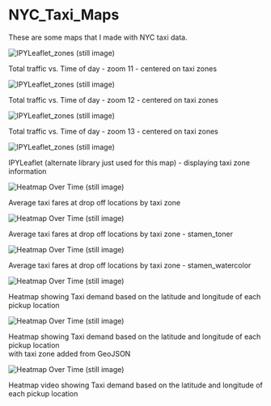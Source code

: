 # NYC_Taxi_Maps
These are some maps that I made with NYC taxi data.

![IPYLeaflet_zones (still image)](https://github.com/noonespecial009/NYC_Taxi_Maps/blob/master/Notebook/videos/taxi_nyc_0.2_60_11.gif)
<!-- Format: ![Alt Text](url) -->
Total traffic vs. Time of day - zoom 11 - centered on taxi zones  

![IPYLeaflet_zones (still image)](https://github.com/noonespecial009/NYC_Taxi_Maps/blob/master/Notebook/videos/taxi_nyc_0.2_60_12.gif)
<!-- Format: ![Alt Text](url) -->
Total traffic vs. Time of day - zoom 12 - centered on taxi zones  

![IPYLeaflet_zones (still image)](https://github.com/noonespecial009/NYC_Taxi_Maps/blob/master/Notebook/videos/taxi_nyc_0.2_60_13.gif)
<!-- Format: ![Alt Text](url) -->
Total traffic vs. Time of day - zoom 13 - centered on taxi zones  

![IPYLeaflet_zones (still image)](https://github.com/noonespecial009/NYC_Taxi_Maps/blob/master/Notebook/screenshots/IPYLeaflet_zones.png)
<!-- Format: ![Alt Text](url) -->
IPYLeaflet (alternate library just used for this map) - displaying taxi zone information  


![Heatmap Over Time (still image)](https://github.com/noonespecial009/NYC_Taxi_Maps/blob/master/Notebook/screenshots/colormap_basic.png)
<!-- Format: ![Alt Text](url) -->
Average taxi fares at drop off locations by taxi zone  

![Heatmap Over Time (still image)](https://github.com/noonespecial009/NYC_Taxi_Maps/blob/master/Notebook/screenshots/colormap_stamen_toner.png)
<!-- Format: ![Alt Text](url) -->
Average taxi fares at drop off locations by taxi zone - stamen_toner  

![Heatmap Over Time (still image)](https://github.com/noonespecial009/NYC_Taxi_Maps/blob/master/Notebook/screenshots/colormap_stamen_watercolor.png)
<!-- Format: ![Alt Text](url) -->
Average taxi fares at drop off locations by taxi zone - stamen_watercolor  

![Heatmap Over Time (still image)](https://github.com/noonespecial009/NYC_Taxi_Maps/blob/master/Notebook/screenshots/Heatmap_basic.png)
<!-- Format: ![Alt Text](url) -->
Heatmap showing Taxi demand based on the latitude and longitude of each pickup location  

![Heatmap Over Time (still image)](https://github.com/noonespecial009/NYC_Taxi_Maps/blob/master/Notebook/screenshots/Heatmap_zones.png)
<!-- Format: ![Alt Text](url) -->
Heatmap showing Taxi demand based on the latitude and longitude of each pickup location  
with taxi zone added from GeoJSON

![Heatmap Over Time (still image)](https://github.com/noonespecial009/NYC_Taxi_Maps/blob/master/Notebook/screenshots/Heatmap_time.png)

<!-- Format: ![Alt Text](url) -->
Heatmap video showing Taxi demand based on the latitude and longitude of each pickup location  